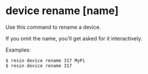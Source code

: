 # device rename <id> [name]

Use this command to rename a device.

If you omit the name, you'll get asked for it interactively.

Examples:

	$ resin device rename 317 MyPi
	$ resin device rename 317
